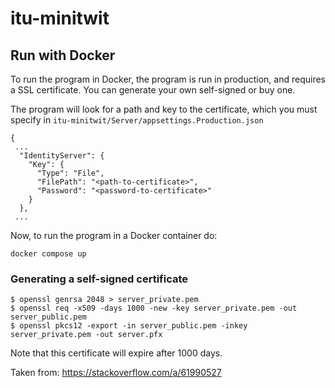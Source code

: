 # itu-minitwit

## Run with Docker

To run the program in Docker, the program is run in production, and requires a SSL certificate. You can generate your own self-signed or buy one.

The program will look for a path and key to the certificate, which you must specify in `itu-minitwit/Server/appsettings.Production.json`
```
{
 ...
  "IdentityServer": {
    "Key": {
      "Type": "File",
      "FilePath": "<path-to-certificate>",
      "Password": "<password-to-certificate>"
    }
  },
 ...
```

Now, to run the program in a Docker container do: 

```
docker compose up
```

### Generating a self-signed certificate

```
$ openssl genrsa 2048 > server_private.pem
$ openssl req -x509 -days 1000 -new -key server_private.pem -out server_public.pem
$ openssl pkcs12 -export -in server_public.pem -inkey server_private.pem -out server.pfx
```

Note that this certificate will expire after 1000 days. 

Taken from: https://stackoverflow.com/a/61990527
